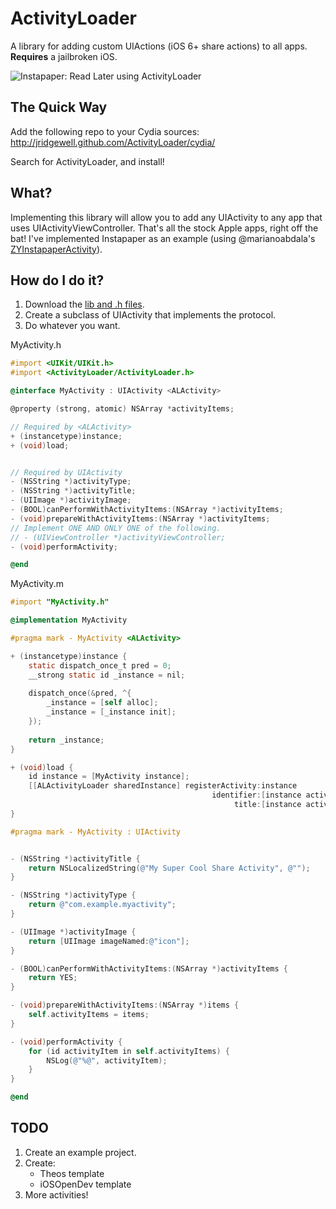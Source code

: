 ActivityLoader
==============

A library for adding custom UIActions (iOS 6+ share actions) to all apps. **Requires** a jailbroken iOS.

![Instapaper: Read Later using ActivityLoader](http://jridgewell.github.com/ActivityLoader/activityloader.png)

The Quick Way
-------------

Add the following repo to your Cydia sources:
    http://jridgewell.github.com/ActivityLoader/cydia/

Search for ActivityLoader, and install!


What?
-----

Implementing this library will allow you to add any UIActivity to any app that uses UIActivityViewController. That's all the stock Apple apps, right off the bat!
I've implemented Instapaper as an example (using @marianoabdala's [ZYInstapaperActivity](https://github.com/marianoabdala/ZYInstapaperActivity)).


How do I do it?
---------------

1. Download the [lib and .h files](http://jridgewell.github.com/ActivityLoader/activityloader.zip).
2. Create a subclass of UIActivity that implements the <ALActivity> protocol.
3. Do whatever you want.

MyActivity.h
```objective-c
#import <UIKit/UIKit.h>
#import <ActivityLoader/ActivityLoader.h>

@interface MyActivity : UIActivity <ALActivity>

@property (strong, atomic) NSArray *activityItems;

// Required by <ALActivity>
+ (instancetype)instance;
+ (void)load;


// Required by UIActivity
- (NSString *)activityType;
- (NSString *)activityTitle;
- (UIImage *)activityImage;
- (BOOL)canPerformWithActivityItems:(NSArray *)activityItems;
- (void)prepareWithActivityItems:(NSArray *)activityItems;
// Implement ONE AND ONLY ONE of the following.
// - (UIViewController *)activityViewController;
- (void)performActivity;

@end
```

MyActivity.m
```objective-c
#import "MyActivity.h"

@implementation MyActivity

#pragma mark - MyActivity <ALActivity>

+ (instancetype)instance {
    static dispatch_once_t pred = 0;
    __strong static id _instance = nil;
    
    dispatch_once(&pred, ^{
        _instance = [self alloc];
        _instance = [_instance init];
    });
    
    return _instance;
}

+ (void)load {
	id instance = [MyActivity instance];
    [[ALActivityLoader sharedInstance] registerActivity:instance
                                             identifier:[instance activityType]
                                                  title:[instance activityTitle]];
}

#pragma mark - MyActivity : UIActivity


- (NSString *)activityTitle {
    return NSLocalizedString(@"My Super Cool Share Activity", @"");
}

- (NSString *)activityType {
    return @"com.example.myactivity";
}

- (UIImage *)activityImage {
    return [UIImage imageNamed:@"icon"];
}

- (BOOL)canPerformWithActivityItems:(NSArray *)activityItems {
    return YES;
}

- (void)prepareWithActivityItems:(NSArray *)items {
    self.activityItems = items;
}

- (void)performActivity {
    for (id activityItem in self.activityItems) {
        NSLog(@"%@", activityItem);
    }
}

@end
```


TODO
----

1. Create an example project.
2. Create:
    - Theos template
    - iOSOpenDev template
3. More activities!
